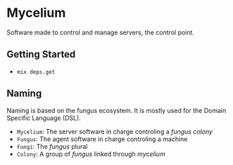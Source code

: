 # Mycelium

Software made to control and manage servers, the control point.

## Getting Started

  - `mix deps.get`

## Naming

Naming is based on the fungus ecosystem.
It is mostly used for the Domain Specific Language (DSL).

  - `Mycelium`: The server software in charge controling a _fungus colony_
  - `Fungus`: The agent software in charge controling a machine
  - `Fungi`: The _fungus_ plural
  - `Colony`: A group of _fungus_ linked through _mycelium_
